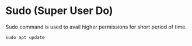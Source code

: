 
# Sudo (Super User Do)

Sudo command is used to avail higher permissions for short period of time.

```
sudo apt update
```

